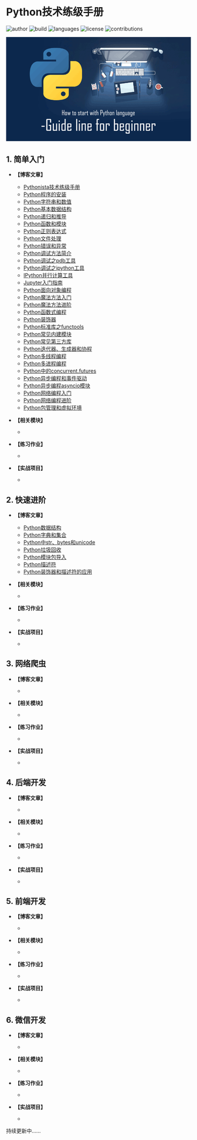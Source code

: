 # Python技术练级手册

![author](https://img.shields.io/badge/author-Escape-blue.svg)
![build](https://img.shields.io/badge/build-passing-brightgreen.svg)
![languages](https://img.shields.io/badge/languages-Python3.6-green.svg)
![license](https://img.shields.io/badge/license-MIT-orange.svg)
![contributions](https://img.shields.io/badge/contributions-welcome-ff69b4.svg)

![python-advanced-guide](/images/python-advanced-guide.png)

## 1. 简单入门

- **【博客文章】**
  - [Pythonista技术练级手册](https://escapelife.github.io/post/Pythonista%E6%8A%80%E6%9C%AF%E7%BB%83%E7%BA%A7%E6%89%8B%E5%86%8C/)
  - [Python程序的安装](https://escapelife.github.io/post/Python%E7%A8%8B%E5%BA%8F%E7%9A%84%E5%AE%89%E8%A3%85/)
  - [Python字符串和数值](https://escapelife.github.io/post/Python%E5%AD%97%E7%AC%A6%E4%B8%B2%E5%92%8C%E6%95%B0%E5%80%BC/)
  - [Python基本数据结构](https://escapelife.github.io/post/Python%E5%9F%BA%E6%9C%AC%E6%95%B0%E6%8D%AE%E7%BB%93%E6%9E%84/)
  - [Python递归和推导](https://escapelife.github.io/post/Python%E9%80%92%E5%BD%92%E5%92%8C%E6%8E%A8%E5%AF%BC/)
  - [Python函数和模块](https://escapelife.github.io/post/Python%E5%87%BD%E6%95%B0%E5%92%8C%E6%A8%A1%E5%9D%97/)
  - [Python正则表达式](https://escapelife.github.io/post/Python%E6%AD%A3%E5%88%99%E8%A1%A8%E8%BE%BE%E5%BC%8F/)
  - [Python文件处理](https://escapelife.github.io/post/Python%E6%96%87%E4%BB%B6%E5%A4%84%E7%90%86/)
  - [Python错误和异常](https://escapelife.github.io/post/Python%E9%94%99%E8%AF%AF%E5%92%8C%E5%BC%82%E5%B8%B8/)
  - [Python调试方法简介](https://escapelife.github.io/post/Python%E8%B0%83%E8%AF%95%E6%96%B9%E6%B3%95%E7%AE%80%E4%BB%8B/)
  - [Python调试之pdb工具](https://escapelife.github.io/post/Python%E8%B0%83%E8%AF%95%E4%B9%8Bpdb%E5%B7%A5%E5%85%B7/)
  - [Python调试之ipython工具](https://escapelife.github.io/post/Python%E8%B0%83%E8%AF%95%E4%B9%8Bipython%E5%B7%A5%E5%85%B7/)
  - [IPython并行计算工具](https://escapelife.github.io/post/IPython%E5%B9%B6%E8%A1%8C%E8%AE%A1%E7%AE%97%E5%B7%A5%E5%85%B7/)
  - [Jupyter入门指南](https://escapelife.github.io/post/Jupyter%E5%85%A5%E9%97%A8%E6%8C%87%E5%8D%97/)
  - [Python面向对象编程](https://escapelife.github.io/post/Python%E9%9D%A2%E5%90%91%E5%AF%B9%E8%B1%A1%E7%BC%96%E7%A8%8B/)
  - [Python魔法方法入门](https://escapelife.github.io/post/Python%E9%AD%94%E6%B3%95%E6%96%B9%E6%B3%95%E5%85%A5%E9%97%A8/)
  - [Python魔法方法进阶](https://escapelife.github.io/post/Python%E9%AD%94%E6%B3%95%E6%96%B9%E6%B3%95%E8%BF%9B%E9%98%B6/)
  - [Python函数式编程](https://escapelife.github.io/post/Python%E5%87%BD%E6%95%B0%E5%BC%8F%E7%BC%96%E7%A8%8B/)
  - [Python装饰器](https://escapelife.github.io/post/Python%E8%A3%85%E9%A5%B0%E5%99%A8/)
  - [Python标准库之functools](https://escapelife.github.io/post/Python%E6%A0%87%E5%87%86%E5%BA%93%E4%B9%8Bfunctools/)
  - [Python常见内建模块](https://escapelife.github.io/post/Python%E5%B8%B8%E8%A7%81%E5%86%85%E5%BB%BA%E6%A8%A1%E5%9D%97/)
  - [Python常见第三方库](https://escapelife.github.io/post/Python%E5%B8%B8%E8%A7%81%E7%AC%AC%E4%B8%89%E6%96%B9%E5%BA%93/)
  - [Python迭代器、生成器和协程](https://escapelife.github.io/post/Python%E8%BF%AD%E4%BB%A3%E5%99%A8%E3%80%81%E7%94%9F%E6%88%90%E5%99%A8%E5%92%8C%E5%8D%8F%E7%A8%8B/)
  - [Python多线程编程](https://escapelife.github.io/post/Python%E5%A4%9A%E7%BA%BF%E7%A8%8B%E7%BC%96%E7%A8%8B/)
  - [Python多进程编程](https://escapelife.github.io/post/Python%E5%A4%9A%E8%BF%9B%E7%A8%8B%E7%BC%96%E7%A8%8B/)
  - [Python中的concurrent.futures](https://escapelife.github.io/post/Python%E4%B8%AD%E7%9A%84concurrent.futures/)
  - [Python异步编程和事件驱动](https://escapelife.github.io/post/Python%E5%BC%82%E6%AD%A5%E7%BC%96%E7%A8%8B%E5%92%8C%E4%BA%8B%E4%BB%B6%E9%A9%B1%E5%8A%A8/)
  - [Python异步编程asyncio模块](https://escapelife.github.io/post/Python%E5%BC%82%E6%AD%A5%E7%BC%96%E7%A8%8Basyncio%E6%A8%A1%E5%9D%97/)
  - [Python网络编程入门](https://escapelife.github.io/post/Python%E7%BD%91%E7%BB%9C%E7%BC%96%E7%A8%8B%E5%85%A5%E9%97%A8/)
  - [Python网络编程进阶](https://escapelife.github.io/post/Python%E7%BD%91%E7%BB%9C%E7%BC%96%E7%A8%8B%E8%BF%9B%E9%98%B6/)
  - [Python包管理和虚拟环境](https://escapelife.github.io/post/Python%E5%8C%85%E7%AE%A1%E7%90%86%E5%92%8C%E8%99%9A%E6%8B%9F%E7%8E%AF%E5%A2%83/)

- **【相关模块】**
  - []()

- **【练习作业】**
  - []()

- **【实战项目】**
  - []()

## 2. 快速进阶

- **【博客文章】**
  - [Python数据结构](https://escapelife.github.io/post/Python%E6%95%B0%E6%8D%AE%E7%BB%93%E6%9E%84/)
  - [Python字典和集合](https://escapelife.github.io/post/Python%E5%AD%97%E5%85%B8%E5%92%8C%E9%9B%86%E5%90%88/)
  - [Python中str、bytes和unicode](https://escapelife.github.io/post/Python%E4%B8%ADstr%E3%80%81bytes%E5%92%8Cunicode/)
  - [Python垃圾回收](https://escapelife.github.io/post/Python%E5%9E%83%E5%9C%BE%E5%9B%9E%E6%94%B6/)
  - [Python模块包导入](https://escapelife.github.io/post/Python%E6%A8%A1%E5%9D%97%E5%8C%85%E5%AF%BC%E5%85%A5/)
  - [Python描述符](https://escapelife.github.io/post/Python%E6%8F%8F%E8%BF%B0%E7%AC%A6/)
  - [Python装饰器和描述符的应用](https://escapelife.github.io/post/Python%E8%A3%85%E9%A5%B0%E5%99%A8%E5%92%8C%E6%8F%8F%E8%BF%B0%E7%AC%A6%E7%9A%84%E5%BA%94%E7%94%A8/)

- **【相关模块】**
  - []()

- **【练习作业】**
  - []()

- **【实战项目】**
  - []()

## 3. 网络爬虫

- **【博客文章】**
  - []()

- **【相关模块】**
  - []()

- **【练习作业】**
  - []()

- **【实战项目】**
  - []()

## 4. 后端开发

- **【博客文章】**
  - []()

- **【相关模块】**
  - []()

- **【练习作业】**
  - []()

- **【实战项目】**
  - []()

## 5. 前端开发

- **【博客文章】**
  - []()

- **【相关模块】**
  - []()

- **【练习作业】**
  - []()

- **【实战项目】**
  - []()

## 6. 微信开发

- **【博客文章】**
  - []()

- **【相关模块】**
  - []()

- **【练习作业】**
  - []()

- **【实战项目】**
  - []()

持续更新中......
